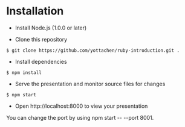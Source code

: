 # Installation

* Install Node.js (1.0.0 or later)

* Clone this repository

```
$ git clone https://github.com/yottachen/ruby-introduction.git .
```

* Install dependencies

```
$ npm install
```

* Serve the presentation and monitor source files for changes

```
$ npm start
```

* Open http://localhost:8000 to view your presentation

You can change the port by using npm start -- --port 8001.
